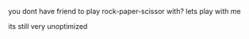 you dont have friend to play rock-paper-scissor with? lets play with me




its still very unoptimized
